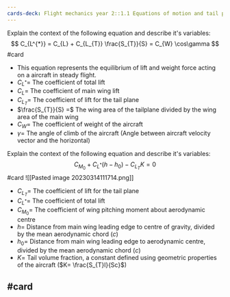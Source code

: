 ```yaml
---
cards-deck: Flight mechanics year 2::1.1 Equations of motion and tail plane equation
---
```


 
Explain the context of the following equation and describe it's variables:
$$ C_{L^{*}} = C_{L} + C_{L_{T}} \frac{S_{T}}{S} = C_{W} \cos\gamma  $$
#card  
- This equation represents the equilibrium of lift and weight force acting on a aircraft in steady flight.
- $C_{L^{*}}=$ The coefficient of total lift
- $C_{L}=$ The coefficient of main wing lift
- $C_{L_{T}}=$ The coefficient of lift for the tail plane
- $\frac{S_{T}}{S} =$ The wing area of the tailplane divided by the wing area of the main wing
- $C_{W}=$ The coefficient of weight of the aircraft
- $\gamma=$ The angle of climb of the aircraft (Angle between aircraft velocity vector and the horizontal)




Explain the context of the following equation and describe it's variables:
$$ C_{M_{0}} + C_{L^{*}} (h-h_{0}) - C_{L_{T}} K = 0 $$
#card 
![[Pasted image 20230314111714.png]]
- $C_{L_{T}}=$ The coefficient of lift for the tail plane
- $C_{L^{*}}=$ The coefficient of total lift
- $C_{M_{0}}=$ The coefficient of wing pitching moment about aerodynamic centre
- $h=$ Distance from main wing leading edge to centre of gravity, divided by the mean aerodynamic chord ($c$)
- $h_{0}=$ Distance from main wing leading edge to aerodynamic centre, divided by the mean aerodynamic chord ($c$)
- $K=$ Tail volume fraction, a constant defined using geometric properties of the aircraft ($K= \frac{S_{T}l}{Sc}$)



#card 
- 

